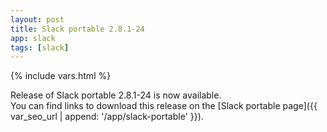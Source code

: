 ```yaml
---
layout: post
title: Slack portable 2.8.1-24
app: slack
tags: [slack]
---
```

{% include vars.html %}

Release of Slack portable 2.8.1-24 is now available.<br />
You can find links to download this release on the [Slack portable page]({{ var_seo_url | append: '/app/slack-portable' }}).